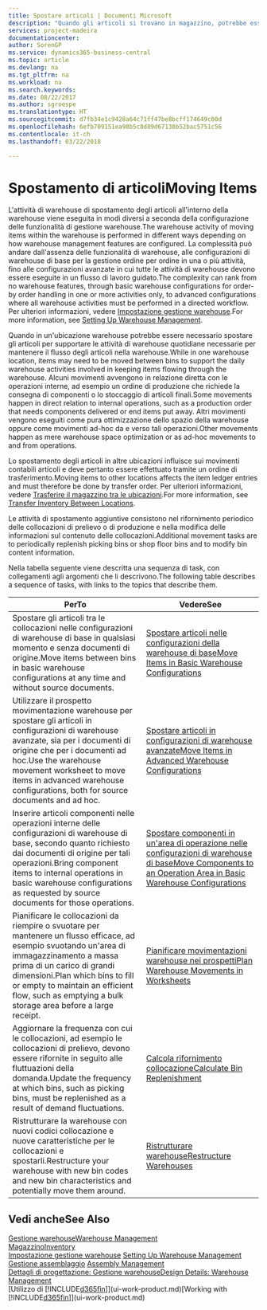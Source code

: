 ```yaml
---
title: Spostare articoli | Documenti Microsoft
description: "Quando gli articoli si trovano in magazzino, potrebbe essere necessario spostarli per supportare le attività di warehouse quotidiane necessarie per mantenere il flusso degli articoli nella warehouse. Alcuni movimenti avvengono in relazione diretta con le operazioni interne, ad esempio un ordine di produzione che richiede la consegna di componenti o lo stoccaggio di articoli finali. Altri movimenti vengono eseguiti come pura ottimizzazione dello spazio della warehouse oppure come movimenti ad-hoc da e verso tali operazioni."
services: project-madeira
documentationcenter: 
author: SorenGP
ms.service: dynamics365-business-central
ms.topic: article
ms.devlang: na
ms.tgt_pltfrm: na
ms.workload: na
ms.search.keywords: 
ms.date: 08/22/2017
ms.author: sgroespe
ms.translationtype: HT
ms.sourcegitcommit: d7fb34e1c9428a64c71ff47be8bcff174649c00d
ms.openlocfilehash: 6efb709151ea98b5c8d89d67138b52bac5751c56
ms.contentlocale: it-ch
ms.lasthandoff: 03/22/2018

---
```

# <a name="moving-items"></a><span data-ttu-id="9c3aa-105">Spostamento di articoli</span><span class="sxs-lookup"><span data-stu-id="9c3aa-105">Moving Items</span></span>
<span data-ttu-id="9c3aa-106">L'attività di warehouse di spostamento degli articoli all'interno della warehouse viene eseguita in modi diversi a seconda della configurazione delle funzionalità di gestione warehouse.</span><span class="sxs-lookup"><span data-stu-id="9c3aa-106">The warehouse activity of moving items within the warehouse is performed in different ways depending on how warehouse management features are configured.</span></span> <span data-ttu-id="9c3aa-107">La complessità può andare dall'assenza delle funzionalità di warehouse, alle configurazioni di warehouse di base per la gestione ordine per ordine in una o più attività, fino alle configurazioni avanzate in cui tutte le attività di warehouse devono essere eseguite in un flusso di lavoro guidato.</span><span class="sxs-lookup"><span data-stu-id="9c3aa-107">The complexity can rank from no warehouse features, through basic warehouse configurations for order-by order handling in one or more activities only, to advanced configurations where all warehouse activities must be performed in a directed workflow.</span></span> <span data-ttu-id="9c3aa-108">Per ulteriori informazioni, vedere [Impostazione gestione warehouse](warehouse-setup-warehouse.md).</span><span class="sxs-lookup"><span data-stu-id="9c3aa-108">For more information, see [Setting Up Warehouse Management](warehouse-setup-warehouse.md).</span></span>

<span data-ttu-id="9c3aa-109">Quando in un'ubicazione warehouse potrebbe essere necessario spostare gli articoli per supportare le attività di warehouse quotidiane necessarie per mantenere il flusso degli articoli nella warehouse.</span><span class="sxs-lookup"><span data-stu-id="9c3aa-109">While in one warehouse location, items may need to be moved between bins to support the daily warehouse activities involved in keeping items flowing through the warehouse.</span></span> <span data-ttu-id="9c3aa-110">Alcuni movimenti avvengono in relazione diretta con le operazioni interne, ad esempio un ordine di produzione che richiede la consegna di componenti o lo stoccaggio di articoli finali.</span><span class="sxs-lookup"><span data-stu-id="9c3aa-110">Some movements happen in direct relation to internal operations, such as a production order that needs components delivered or end items put away.</span></span> <span data-ttu-id="9c3aa-111">Altri movimenti vengono eseguiti come pura ottimizzazione dello spazio della warehouse oppure come movimenti ad-hoc da e verso tali operazioni.</span><span class="sxs-lookup"><span data-stu-id="9c3aa-111">Other movements happen as mere warehouse space optimization or as ad-hoc movements to and from operations.</span></span>

<span data-ttu-id="9c3aa-112">Lo spostamento degli articoli in altre ubicazioni influisce sui movimenti contabili articoli e deve pertanto essere effettuato tramite un ordine di trasferimento.</span><span class="sxs-lookup"><span data-stu-id="9c3aa-112">Moving items to other locations affects the item ledger entries and must therefore be done by transfer order.</span></span> <span data-ttu-id="9c3aa-113">Per ulteriori informazioni, vedere [Trasferire il magazzino tra le ubicazioni](inventory-how-transfer-between-locations.md).</span><span class="sxs-lookup"><span data-stu-id="9c3aa-113">For more information, see [Transfer Inventory Between Locations](inventory-how-transfer-between-locations.md).</span></span>  

<span data-ttu-id="9c3aa-114">Le attività di spostamento aggiuntive consistono nel rifornimento periodico delle collocazioni di prelievo o di produzione e nella modifica delle informazioni sul contenuto delle collocazioni.</span><span class="sxs-lookup"><span data-stu-id="9c3aa-114">Additional movement tasks are to periodically replenish picking bins or shop floor bins and to modify bin content information.</span></span>  

 <span data-ttu-id="9c3aa-115">Nella tabella seguente viene descritta una sequenza di task, con collegamenti agli argomenti che li descrivono.</span><span class="sxs-lookup"><span data-stu-id="9c3aa-115">The following table describes a sequence of tasks, with links to the topics that describe them.</span></span>   

|<span data-ttu-id="9c3aa-116">**Per**</span><span class="sxs-lookup"><span data-stu-id="9c3aa-116">**To**</span></span>|<span data-ttu-id="9c3aa-117">**Vedere**</span><span class="sxs-lookup"><span data-stu-id="9c3aa-117">**See**</span></span>|  
|------------|-------------|  
|<span data-ttu-id="9c3aa-118">Spostare gli articoli tra le collocazioni nelle configurazioni di warehouse di base in qualsiasi momento e senza documenti di origine.</span><span class="sxs-lookup"><span data-stu-id="9c3aa-118">Move items between bins in basic warehouse configurations at any time and without source documents.</span></span>|[<span data-ttu-id="9c3aa-119">Spostare articoli nelle configurazioni della warehouse di base</span><span class="sxs-lookup"><span data-stu-id="9c3aa-119">Move Items in Basic Warehouse Configurations</span></span>](warehouse-how-to-move-items-ad-hoc-in-basic-warehousing.md)|
|<span data-ttu-id="9c3aa-120">Utilizzare il prospetto movimentazione warehouse per spostare gli articoli in configurazioni di warehouse avanzate, sia per i documenti di origine che per i documenti ad hoc.</span><span class="sxs-lookup"><span data-stu-id="9c3aa-120">Use the warehouse movement worksheet to move items in advanced warehouse configurations, both for source documents and ad hoc.</span></span>|[<span data-ttu-id="9c3aa-121">Spostare articoli in configurazioni di warehouse avanzate</span><span class="sxs-lookup"><span data-stu-id="9c3aa-121">Move Items in Advanced Warehouse Configurations</span></span>](warehouse-how-to-move-items-in-advanced-warehousing.md)|  
|<span data-ttu-id="9c3aa-122">Inserire articoli componenti nelle operazioni interne delle configurazioni di warehouse di base, secondo quanto richiesto dai documenti di origine per tali operazioni.</span><span class="sxs-lookup"><span data-stu-id="9c3aa-122">Bring component items to internal operations in basic warehouse configurations as requested by source documents for those operations.</span></span>|[<span data-ttu-id="9c3aa-123">Spostare componenti in un'area di operazione nelle configurazioni di warehouse di base</span><span class="sxs-lookup"><span data-stu-id="9c3aa-123">Move Components to an Operation Area in Basic Warehouse Configurations</span></span>](warehouse-how-to-move-components-to-an-operation-area-in-basic-warehousing.md)|
|<span data-ttu-id="9c3aa-124">Pianificare le collocazioni da riempire o svuotare per mantenere un flusso efficace, ad esempio svuotando un'area di immagazzinamento a massa prima di un carico di grandi dimensioni.</span><span class="sxs-lookup"><span data-stu-id="9c3aa-124">Plan which bins to fill or empty to maintain an efficient flow, such as emptying a bulk storage area before a large receipt.</span></span>|[<span data-ttu-id="9c3aa-125">Pianificare movimentazioni warehouse nei prospetti</span><span class="sxs-lookup"><span data-stu-id="9c3aa-125">Plan Warehouse Movements in Worksheets</span></span>](warehouse-how-to-plan-warehouse-movements-in-worksheets.md)|
|<span data-ttu-id="9c3aa-126">Aggiornare la frequenza con cui le collocazioni, ad esempio le collocazioni di prelievo, devono essere rifornite in seguito alle fluttuazioni della domanda.</span><span class="sxs-lookup"><span data-stu-id="9c3aa-126">Update the frequency at which bins, such as picking bins, must be replenished as a result of demand fluctuations.</span></span>|[<span data-ttu-id="9c3aa-127">Calcola rifornimento collocazione</span><span class="sxs-lookup"><span data-stu-id="9c3aa-127">Calculate Bin Replenishment</span></span>](warehouse-how-to-calculate-bin-replenishment.md)|
|<span data-ttu-id="9c3aa-128">Ristrutturare la warehouse con nuovi codici collocazione e nuove caratteristiche per le collocazioni e spostarli.</span><span class="sxs-lookup"><span data-stu-id="9c3aa-128">Restructure your warehouse with new bin codes and new bin characteristics and potentially move them around.</span></span>|[<span data-ttu-id="9c3aa-129">Ristrutturare warehouse</span><span class="sxs-lookup"><span data-stu-id="9c3aa-129">Restructure Warehouses</span></span>](warehouse-how-to-restructure-warehouses.md)|  

## <a name="see-also"></a><span data-ttu-id="9c3aa-130">Vedi anche</span><span class="sxs-lookup"><span data-stu-id="9c3aa-130">See Also</span></span>  
[<span data-ttu-id="9c3aa-131">Gestione warehouse</span><span class="sxs-lookup"><span data-stu-id="9c3aa-131">Warehouse Management</span></span>](warehouse-manage-warehouse.md)  
[<span data-ttu-id="9c3aa-132">Magazzino</span><span class="sxs-lookup"><span data-stu-id="9c3aa-132">Inventory</span></span>](inventory-manage-inventory.md)  
<span data-ttu-id="9c3aa-133">[Impostazione gestione warehouse](warehouse-setup-warehouse.md)   </span><span class="sxs-lookup"><span data-stu-id="9c3aa-133">[Setting Up Warehouse Management](warehouse-setup-warehouse.md)   </span></span>  
<span data-ttu-id="9c3aa-134">[Gestione assemblaggio](assembly-assemble-items.md)  </span><span class="sxs-lookup"><span data-stu-id="9c3aa-134">[Assembly Management](assembly-assemble-items.md)  </span></span>  
[<span data-ttu-id="9c3aa-135">Dettagli di progettazione: Gestione warehouse</span><span class="sxs-lookup"><span data-stu-id="9c3aa-135">Design Details: Warehouse Management</span></span>](design-details-warehouse-management.md)  
<span data-ttu-id="9c3aa-136">[Utilizzo di [!INCLUDE[d365fin](includes/d365fin_md.md)]](ui-work-product.md)</span><span class="sxs-lookup"><span data-stu-id="9c3aa-136">[Working with [!INCLUDE[d365fin](includes/d365fin_md.md)]](ui-work-product.md)</span></span>

